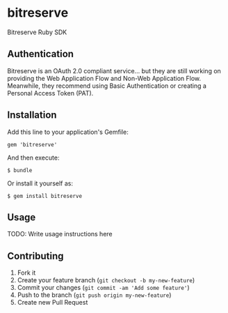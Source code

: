 # bitreserve

Bitreserve Ruby SDK

## Authentication

Bitreserve is an OAuth 2.0 compliant service... but they are still working on providing the Web Application Flow and Non-Web Application Flow. Meanwhile, they recommend using Basic Authentication or creating a Personal Access Token (PAT).

## Installation

Add this line to your application's Gemfile:

    gem 'bitreserve'

And then execute:

    $ bundle

Or install it yourself as:

    $ gem install bitreserve

## Usage

TODO: Write usage instructions here

## Contributing

1. Fork it
2. Create your feature branch (`git checkout -b my-new-feature`)
3. Commit your changes (`git commit -am 'Add some feature'`)
4. Push to the branch (`git push origin my-new-feature`)
5. Create new Pull Request
